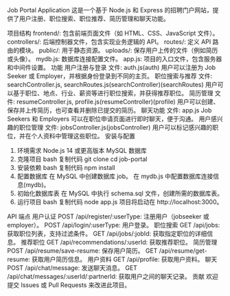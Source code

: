 Job Portal Application
这是一个基于 Node.js 和 Express 的招聘门户网站，提供了用户注册、职位搜索、职位推荐、简历管理和聊天功能。

项目结构
frontend/: 包含前端页面文件（如 HTML、CSS、JavaScript 文件）。
controllers/: 后端控制器文件，包含实现业务逻辑的 API。
routes/: 定义 API 路由的模块。
public/: 用于静态资源。
uploads/: 保存用户上传的文件（例如简历或头像）。
mydb.js: 数据库连接配置文件。
app.js: 项目的入口文件，包含服务器和中间件设置。
功能
用户注册与登录
文件: auth.js​(auth)
用户可以注册为 Job Seeker 或 Employer，并根据身份登录到不同的主页。
职位搜索与推荐
文件: searchController.js, searchRoutes.js​(searchController)​(searchRoutes)
用户可以基于职位、地点、行业、薪资等进行职位搜索，并获得推荐职位。
简历管理
文件: resumeController.js, profile.js​(resumeController)​(profile)
用户可以创建、保存并上传简历，也可查看并删除已提交的简历。
聊天功能
文件: app.js
Job Seekers 和 Employers 可以在职位申请页面进行即时聊天，便于沟通。
用户感兴趣的职位管理
文件: jobsController.js​(jobsController)
用户可以标记感兴趣的职位，并在个人资料中管理这些职位。
安装与配置
1. 环境需求
Node.js 14 或更高版本
MySQL 数据库
2. 克隆项目
bash
复制代码
git clone <repository-url>
cd job-portal
3. 安装依赖
bash
复制代码
npm install
4. 配置数据库
在 MySQL 中创建数据库 job。
在 mydb.js 中配置数据库连接信息​(mydb)。
5. 初始化数据库表
在 MySQL 中执行 schema.sql 文件，创建所需的数据库表。
6. 运行项目
bash
复制代码
node app.js
项目将启动在 http://localhost:3000。

API 端点
用户认证
POST /api/register/:userType: 注册用户（jobseeker 或 employer）。
POST /api/login/:userType: 用户登录。
职位搜索
GET /api/jobs: 获取职位列表，支持过滤条件。
GET /api/jobs/:jobId: 获取指定职位的详细信息。
推荐职位
GET /api/recommendations/:userId: 获取推荐职位。
简历管理
POST /api/resume/save-resume: 保存用户简历。
GET /api/resume/get-resume: 获取用户简历信息。
用户资料
GET /api/profile: 获取用户资料。
聊天
POST /api/chat/message: 发送聊天消息。
GET /api/chat/messages/:userId/:partnerId: 获取用户之间的聊天记录。
贡献
欢迎提交 Issues 或 Pull Requests 来改进此项目。

